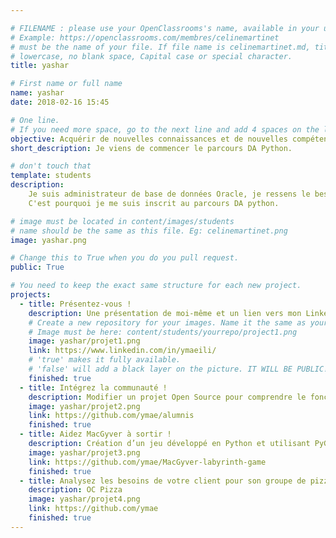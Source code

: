 ```yaml
---

# FILENAME : please use your OpenClassrooms's name, available in your url.
# Example: https://openclassrooms.com/membres/celinemartinet
# must be the name of your file. If file name is celinemartinet.md, title is celinemartinet.
# lowercase, no blank space, Capital case or special character.
title: yashar

# First name or full name
name: yashar
date: 2018-02-16 15:45

# One line.
# If you need more space, go to the next line and add 4 spaces on the left, as in 'description'.
objective: Acquérir de nouvelles connaissances et de nouvelles compétences.
short_description: Je viens de commencer le parcours DA Python.

# don't touch that
template: students
description:
    Je suis administrateur de base de données Oracle, je ressens le besoin d'apprendre un nouveau langage de programmation pour compléter mes compétences.
    C'est pourquoi je me suis inscrit au parcours DA python.

# image must be located in content/images/students
# name should be the same as this file. Eg: celinemartinet.png
image: yashar.png

# Change this to True when you do you pull request.
public: True

# You need to keep the exact same structure for each new project.
projects:
  - title: Présentez-vous !
    description: Une présentation de moi-même et un lien vers mon LinkedIn.
    # Create a new repository for your images. Name it the same as your nickname and profile picture.
    # Image must be here: content/students/yourrepo/project1.png
    image: yashar/projet1.png
    link: https://www.linkedin.com/in/ymaeili/
    # 'true' makes it fully available.
    # 'false' will add a black layer on the picture. IT WILL BE PUBLIC!
    finished: true
  - title: Intégrez la communauté !
    description: Modifier un projet Open Source pour comprendre le fonctionnement de Git, de Github et des pull requests. 
    image: yashar/projet2.png
    link: https://github.com/ymae/alumnis
    finished: true
  - title: Aidez MacGyver à sortir !
    description: Création d’un jeu développé en Python et utilisant PyGame.
    image: yashar/projet3.png
    link: https://github.com/ymae/MacGyver-labyrinth-game
    finished: true
  - title: Analysez les besoins de votre client pour son groupe de pizzerias
    description: OC Pizza
    image: yashar/projet4.png
    link: https://github.com/ymae
    finished: true  
---
```

